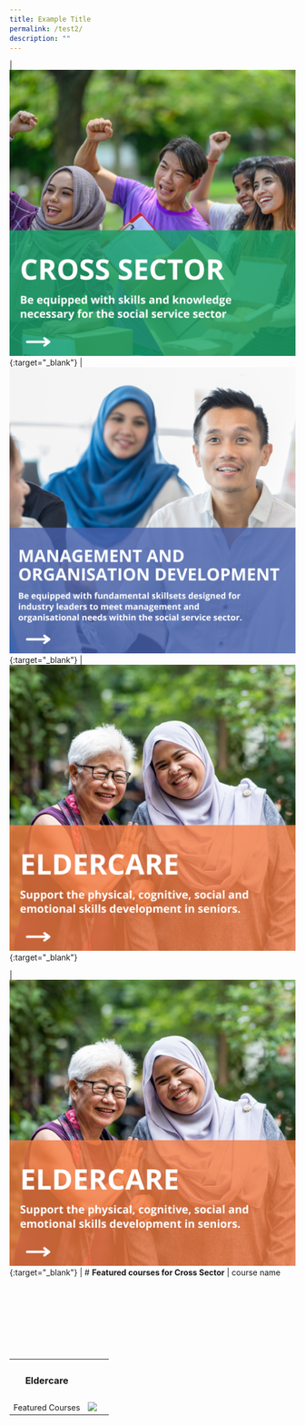 ```yaml
---
title: Example Title
permalink: /test2/
description: ""
---
```

| [![](/images/cross-sector-cover.png)](https://www.ssi.gov.sg/training/cross-sector/){:target="_blank"} | [![](/images/mod-cover.png)](https://www.ssi.gov.sg/training/management-and-organisation-development/){:target="_blank"} | [![](/images/elderly-cover.png)](https://www.ssi.gov.sg/training/eldercare/){:target="_blank"}

| [![](/images/website-grid.png)](https://www.ssi.gov.sg/training/cross-sector/){:target="_blank"} | # **Featured courses for Cross Sector** | course name

  
&nbsp;&nbsp;  
&nbsp;&nbsp;&nbsp;&nbsp;  
&nbsp;&nbsp;&nbsp;&nbsp;  
&nbsp;&nbsp;&nbsp;&nbsp;  
&nbsp;&nbsp;<table><tbody><tr><th><h3>Eldercare</h3><h3></h3></th><th></th><th></th></tr><tr>  
		<td>Featured Courses</td>
		<td> <img src="https://d33wubrfki0l68.cloudfront.net/e85eaca82bc23935d8f19586ce6f89f49020d0a2/e0cc2/images/website-grid.png"></td></tr></tbody></table>